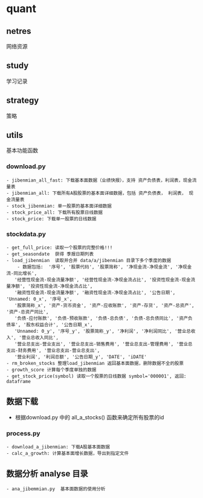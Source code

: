 # quant

## netres
网络资源


## study
学习记录


## strategy
策略

## utils
基本功能函数

### download.py
    - jibenmian_all_fast: 下载基本面数据（业绩快报），支持 资产负债表，利润表，现金流量表
    - jibenmian_all: 下载所有A股股票的基本面详细数据，包括 资产负债表， 利润表， 现金流量表
    - stock_jibenmian: 单一股票的基本面详细数据
    - stock_price_all: 下载所有股票日线数据
    - stock_price: 下载单一股票的日线数据

### stockdata.py
    - get_full_price: 读取一个股票的完整价格!!!
    - get_seasondate  获得 季报日期列表
    - load_jibenmian  读取并合并 data/a/jibenmian 目录下多个季度的数据
        - 数据包括:  '序号', '股票代码', '股票简称', '净现金流-净现金流', '净现金流-同比增长',
       '经营性现金流-现金流量净额', '经营性现金流-净现金流占比', '投资性现金流-现金流量净额', '投资性现金流-净现金流占比',
       '融资性现金流-现金流量净额', '融资性现金流-净现金流占比', '公告日期', 'Unnamed: 0_x', '序号_x',
       '股票简称_x', '资产-货币资金', '资产-应收账款', '资产-存货', '资产-总资产', '资产-总资产同比',
       '负债-应付账款', '负债-预收账款', '负债-总负债', '负债-总负债同比', '资产负债率', '股东权益合计', '公告日期_x',
       'Unnamed: 0_y', '序号_y', '股票简称_y', '净利润', '净利润同比', '营业总收入', '营业总收入同比',
       '营业总支出-营业支出', '营业总支出-销售费用', '营业总支出-管理费用', '营业总支出-财务费用', '营业总支出-营业总支出',
       '营业利润', '利润总额', '公告日期_y', 'DATE', 'iDATE'
    - rm_broken_stocks 整理load_jibenmian 返回基本面数据，删除数据不全的股票
    - growth_score 计算每个季度单独的数据
    - get_stock_price(symbol) 读取一个股票的日线数据 symbol='000001', 返回: dataframe


## 数据下载
- 根据download.py 中的 all_a_stocks() 函数来确定所有股票的id
### process.py
    - download_a_jibenmian: 下载A股基本面数据
    - calc_a_growth: 计算基本面增长数据，导出到指定文件

## 数据分析 analyse 目录
    - ana_jibemmian.py  基本面数据的使用分析